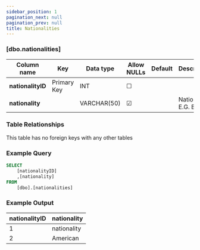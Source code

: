 ```yaml
---
sidebar_position: 1
pagination_next: null
pagination_prev: null
title: Nationalities
---
```


### [dbo.nationalities]
| Column name | Key | Data type | Allow NULLs | Default | Description |
| ------- | ------- | ------- | ------- | ------- | ------- |
| **nationalityID** |  Primary Key | INT | ☐ |  |  | 
| **nationality** |  | VARCHAR(50) | ☑ |  | Nationality E.G. British |  

### Table Relationships

This table has no foreign keys with any other tables

### Example Query

```sql
SELECT 
	[nationalityID]
    ,[nationality]
FROM 
	[dbo].[nationalities]
```

### Example Output

 |**nationalityID**|**nationality**|  
 |---|---| 
 |1|nationality| 
 |2|American| 